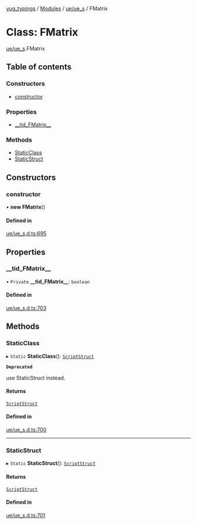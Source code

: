 [yug_typings](../README.md) / [Modules](../modules.md) / [ue/ue\_s](../modules/ue_ue_s.md) / FMatrix

# Class: FMatrix

[ue/ue_s](../modules/ue_ue_s.md).FMatrix

## Table of contents

### Constructors

- [constructor](ue_ue_s.FMatrix.md#constructor)

### Properties

- [\_\_tid\_FMatrix\_\_](ue_ue_s.FMatrix.md#__tid_fmatrix__)

### Methods

- [StaticClass](ue_ue_s.FMatrix.md#staticclass)
- [StaticStruct](ue_ue_s.FMatrix.md#staticstruct)

## Constructors

### constructor

• **new FMatrix**()

#### Defined in

[ue/ue_s.d.ts:695](https://github.com/YugMetaverse/yug_typings/blob/b7d9b19/ue/ue_s.d.ts#L695)

## Properties

### \_\_tid\_FMatrix\_\_

• `Private` **\_\_tid\_FMatrix\_\_**: `boolean`

#### Defined in

[ue/ue_s.d.ts:703](https://github.com/YugMetaverse/yug_typings/blob/b7d9b19/ue/ue_s.d.ts#L703)

## Methods

### StaticClass

▸ `Static` **StaticClass**(): [`ScriptStruct`](ue_ue.ScriptStruct.md)

**`Deprecated`**

use StaticStruct instead.

#### Returns

[`ScriptStruct`](ue_ue.ScriptStruct.md)

#### Defined in

[ue/ue_s.d.ts:700](https://github.com/YugMetaverse/yug_typings/blob/b7d9b19/ue/ue_s.d.ts#L700)

___

### StaticStruct

▸ `Static` **StaticStruct**(): [`ScriptStruct`](ue_ue.ScriptStruct.md)

#### Returns

[`ScriptStruct`](ue_ue.ScriptStruct.md)

#### Defined in

[ue/ue_s.d.ts:701](https://github.com/YugMetaverse/yug_typings/blob/b7d9b19/ue/ue_s.d.ts#L701)
